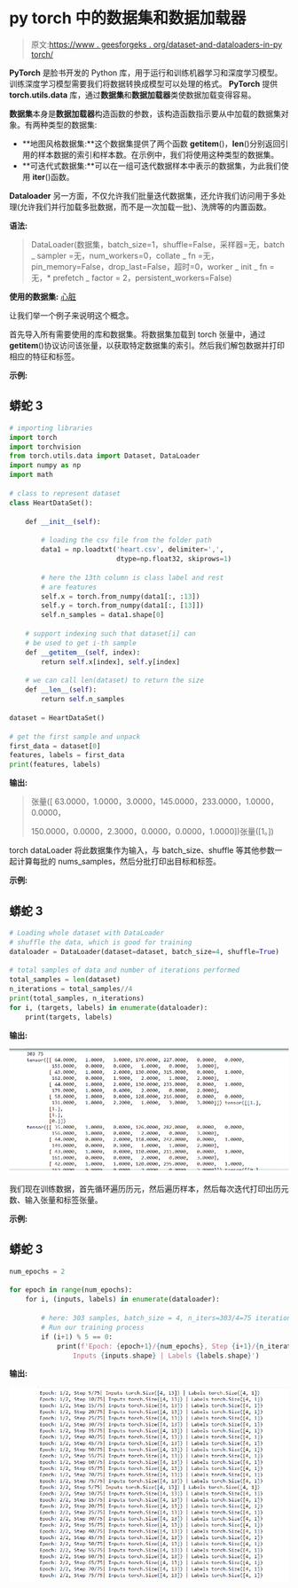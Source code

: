 # py torch 中的数据集和数据加载器

> 原文:[https://www . geesforgeks . org/dataset-and-dataloaders-in-py torch/](https://www.geeksforgeeks.org/datasets-and-dataloaders-in-pytorch/)

**PyTorch** 是脸书开发的 Python 库，用于运行和训练机器学习和深度学习模型。训练深度学习模型需要我们将数据转换成模型可以处理的格式。 **PyTorch** 提供 **torch.utils.data** 库，通过**数据集**和**数据加载器**类使数据加载变得容易。

**数据集**本身是**数据加载器**构造函数的参数，该构造函数指示要从中加载的数据集对象。有两种类型的数据集:

*   **地图风格数据集:**这个数据集提供了两个函数 __getitem__()，__len__()分别返回引用的样本数据的索引和样本数。在示例中，我们将使用这种类型的数据集。
*   **可迭代式数据集:**可以在一组可迭代数据样本中表示的数据集，为此我们使用 __iter__()函数。

**Dataloader** 另一方面，不仅允许我们批量迭代数据集，还允许我们访问用于多处理(允许我们并行加载多批数据，而不是一次加载一批)、洗牌等的内置函数。

**语法:**

> DataLoader(数据集，batch_size=1，shuffle=False，采样器=无，batch _ sampler =无，num_workers=0，collate _ fn =无，pin_memory=False，drop_last=False，超时=0，worker _ init _ fn =无，* prefetch _ factor = 2，persistent_workers=False)

**使用的数据集:** [心脏](https://media.geeksforgeeks.org/wp-content/cdn-uploads/20210701144436/heart.csv)

让我们举一个例子来说明这个概念。

首先导入所有需要使用的库和数据集。将数据集加载到 torch 张量中，通过 __getitem__()协议访问该张量，以获取特定数据集的索引。然后我们解包数据并打印相应的特征和标签。

**示例:**

## 蟒蛇 3

```py
# importing libraries
import torch
import torchvision
from torch.utils.data import Dataset, DataLoader
import numpy as np
import math

# class to represent dataset
class HeartDataSet():

    def __init__(self):

        # loading the csv file from the folder path
        data1 = np.loadtxt('heart.csv', delimiter=',',
                           dtype=np.float32, skiprows=1)

        # here the 13th column is class label and rest 
        # are features
        self.x = torch.from_numpy(data1[:, :13])
        self.y = torch.from_numpy(data1[:, [13]])
        self.n_samples = data1.shape[0] 

    # support indexing such that dataset[i] can 
    # be used to get i-th sample
    def __getitem__(self, index):
        return self.x[index], self.y[index]

    # we can call len(dataset) to return the size
    def __len__(self):
        return self.n_samples

dataset = HeartDataSet()

# get the first sample and unpack
first_data = dataset[0]
features, labels = first_data
print(features, labels)
```

**输出:**

> 张量([ 63.0000，1.0000，3.0000，145.0000，233.0000，1.0000，0.0000，
> 
> 150.0000，0.0000，2.3000，0.0000，0.0000，1.0000])张量([1。])

torch dataLoader 将此数据集作为输入，与 batch_size、shuffle 等其他参数一起计算每批的 nums_samples，然后分批打印出目标和标签。

**示例:**

## 蟒蛇 3

```py
# Loading whole dataset with DataLoader
# shuffle the data, which is good for training
dataloader = DataLoader(dataset=dataset, batch_size=4, shuffle=True)

# total samples of data and number of iterations performed
total_samples = len(dataset)
n_iterations = total_samples//4
print(total_samples, n_iterations)
for i, (targets, labels) in enumerate(dataloader):
    print(targets, labels)
```

**输出:**

![](img/e7d1c6d4eff1e9c27b1bb43d0e83d3b1.png)

我们现在训练数据，首先循环遍历历元，然后遍历样本，然后每次迭代打印出历元数、输入张量和标签张量。

**示例:**

## 蟒蛇 3

```py
num_epochs = 2

for epoch in range(num_epochs):
    for i, (inputs, labels) in enumerate(dataloader):

        # here: 303 samples, batch_size = 4, n_iters=303/4=75 iterations
        # Run our training process
        if (i+1) % 5 == 0:
            print(f'Epoch: {epoch+1}/{num_epochs}, Step {i+1}/{n_iterations}|\
                Inputs {inputs.shape} | Labels {labels.shape}')
```

**输出:**

![](img/101e5d5d687fbff783e970558e7b1cff.png)
